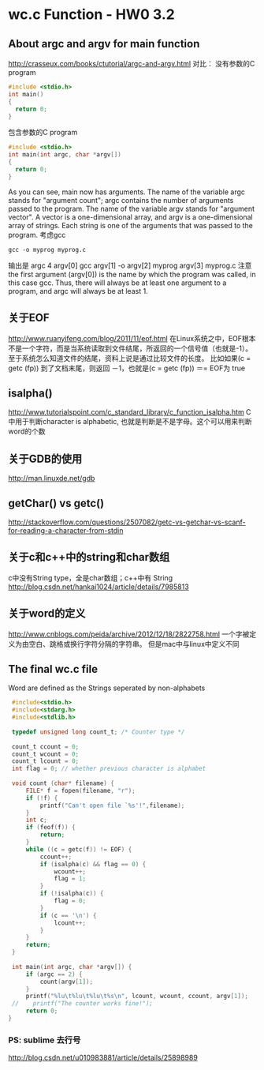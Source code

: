 # wc.c Function - HW0 3.2
## About argc and argv for main function
<http://crasseux.com/books/ctutorial/argc-and-argv.html>
对比：
没有参数的C program
```C 
#include <stdio.h>
int main()
{
  return 0;
}
```
包含参数的C program
```C 
#include <stdio.h>
int main(int argc, char *argv[])
{
  return 0;
}
```
As you can see, main now has arguments. The name of the variable argc stands for "argument count"; argc contains the number of arguments passed to the program. The name of the variable argv stands for "argument vector". A vector is a one-dimensional array, and argv is a one-dimensional array of strings. Each string is one of the arguments that was passed to the program.
考虑gcc
``` shell
gcc -o myprog myprog.c
```
输出是
argc
4 
argv[0]
gcc 
argv[1]
-o 
argv[2]
myprog 
argv[3]
myprog.c
注意the first argument (argv[0]) is the name by which the program was called, in this case gcc. Thus, there will always be at least one argument to a program, and argc will always be at least 1.

## 关于EOF
http://www.ruanyifeng.com/blog/2011/11/eof.html
在Linux系统之中，EOF根本不是一个字符，而是当系统读取到文件结尾，所返回的一个信号值（也就是-1）。至于系统怎么知道文件的结尾，资料上说是通过比较文件的长度。
比如如果(c = getc (fp)) 到了文档末尾，则返回 －1，也就是(c = getc (fp)) ＝= EOF为 true

## isalpha()
http://www.tutorialspoint.com/c_standard_library/c_function_isalpha.htm
C中用于判断character is alphabetic, 也就是判断是不是字母。这个可以用来判断word的个数

## 关于GDB的使用
http://man.linuxde.net/gdb

## getChar() vs getc()
http://stackoverflow.com/questions/2507082/getc-vs-getchar-vs-scanf-for-reading-a-character-from-stdin

## 关于c和c++中的string和char数组
c中没有String type，全是char数组；c++中有 String
http://blog.csdn.net/hankai1024/article/details/7985813

## 关于word的定义
http://www.cnblogs.com/peida/archive/2012/12/18/2822758.html
一个字被定义为由空白、跳格或换行字符分隔的字符串。
但是mac中与linux中定义不同 

## The final wc.c file 
Word are defined as the Strings seperated by non-alphabets 
```c
 #include<stdio.h>
 #include<stdarg.h>
 #include<stdlib.h>
  
 typedef unsigned long count_t; /* Counter type */
  
 count_t ccount = 0;
 count_t wcount = 0;
 count_t lcount = 0;
 int flag = 0; // whether previous character is alphabet
  
 void count (char* filename) {
     FILE* f = fopen(filename, "r");
     if (!f) {
         printf("Can't open file `%s'!",filename);
     }
     int c;
     if (feof(f)) {
         return;
     }
     while ((c = getc(f)) != EOF) {
         ccount++;
         if (isalpha(c) && flag == 0) {
             wcount++;
             flag = 1;
         }
         if (!isalpha(c)) {
             flag = 0;
         }
         if (c == '\n') {
             lcount++;
         }
     }
     return;
 }
  
 int main(int argc, char *argv[]) {
     if (argc == 2) {
         count(argv[1]);
     }
     printf("%lu\t%lu\t%lu\t%s\n", lcount, wcount, ccount, argv[1]);
 //    printf("The counter works fine!");
     return 0;
}
```
### PS: sublime 去行号 
http://blog.csdn.net/u010983881/article/details/25898989

